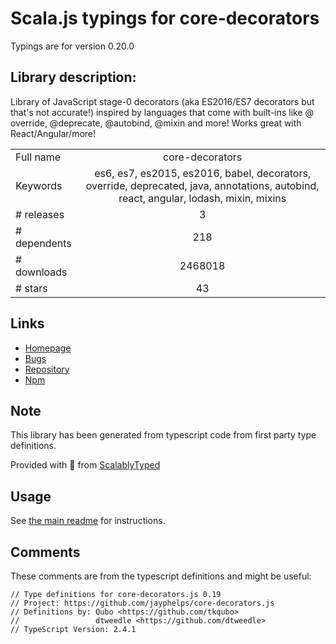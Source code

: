 
# Scala.js typings for core-decorators

Typings are for version 0.20.0

## Library description:
Library of JavaScript stage-0 decorators (aka ES2016/ES7 decorators but that's not accurate!) inspired by languages that come with built-ins like @​override, @​deprecate, @​autobind, @​mixin and more! Works great with React/Angular/more!

|                    |                 |
| ------------------ | :-------------: |
| Full name          | core-decorators |
| Keywords           | es6, es7, es2015, es2016, babel, decorators, override, deprecated, java, annotations, autobind, react, angular, lodash, mixin, mixins |
| # releases         | 3 |
| # dependents       | 218 |
| # downloads        | 2468018 |
| # stars            | 43 |

## Links
- [Homepage](https://github.com/jayphelps/core-decorators.js)
- [Bugs](https://github.com/jayphelps/core-decorators.js/issues)
- [Repository](https://github.com/jayphelps/core-decorators.js)
- [Npm](https://www.npmjs.com/package/core-decorators)
    


## Note
This library has been generated from typescript code from first party type definitions.

Provided with :purple_heart: from [ScalablyTyped](https://github.com/oyvindberg/ScalablyTyped)

## Usage
See [the main readme](../../readme.md) for instructions.

## Comments

These comments are from the typescript definitions and might be useful:
```
// Type definitions for core-decorators.js 0.19
// Project: https://github.com/jayphelps/core-decorators.js
// Definitions by: Qubo <https://github.com/tkqubo>
//                 dtweedle <https://github.com/dtweedle>
// TypeScript Version: 2.4.1

```

